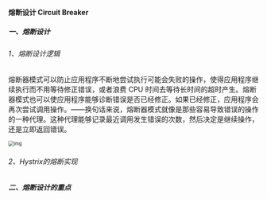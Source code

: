 #### 熔断设计 Circuit Breaker

##### 一、熔断设计

###### 1、熔断设计逻辑

熔断器模式可以防止应用程序不断地尝试执行可能会失败的操作，使得应用程序继续执行而不用等待修正错误，或者浪费 CPU 时间去等待长时间的超时产生。熔断器模式也可以使应用程序能够诊断错误是否已经修正。如果已经修正，应用程序会再次尝试调用操作。——换句话来说，熔断器模式就像是那些容易导致错误的操作的一种代理。这种代理能够记录最近调用发生错误的次数，然后决定是继续操作，还是立即返回错误。

<img src="https://liuyang-picbed.oss-cn-shanghai.aliyuncs.com/img/850b613bae392236fdd097c70f7a5093.png" alt="img" style="zoom: 67%;" />



###### 2、Hystrix的熔断实现



##### 二、熔断设计的重点